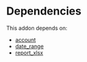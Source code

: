 # Dependencies

This addon depends on:

- [account](https://github.com/bringout/oca-ocb-accounting/tree/150f2ecdb69d7dcf1345d7fd66832f9d87a21860/odoo-bringout-oca-ocb-account)
- [date_range](https://github.com/bringout/oca-technical)
- [report_xlsx](https://github.com/bringout/oca-report)
